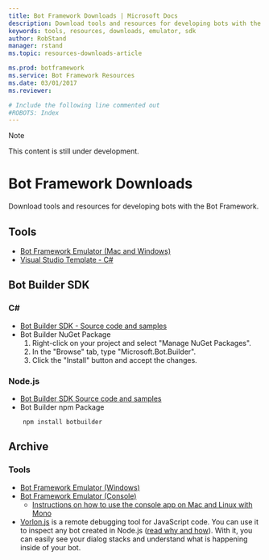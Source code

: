 ```yaml
---
title: Bot Framework Downloads | Microsoft Docs
description: Download tools and resources for developing bots with the Bot Framework.
keywords: tools, resources, downloads, emulator, sdk
author: RobStand
manager: rstand
ms.topic: resources-downloads-article

ms.prod: botframework
ms.service: Bot Framework Resources
ms.date: 03/01/2017
ms.reviewer:

# Include the following line commented out
#ROBOTS: Index
---
```

> [!NOTE]
> This content is still under development.
# Bot Framework Downloads
Download tools and resources for developing bots with the Bot Framework.

## Tools
* [Bot Framework Emulator (Mac and Windows)](https://emulator.botframework.com/)
* [Visual Studio Template - C#](http://aka.ms/bf-bc-vstemplate)

## Bot Builder SDK

### C# #

* [Bot Builder SDK - Source code and samples](https://github.com/Microsoft/BotBuilder/tree/master/CSharp)
* Bot Builder NuGet Package
    1. Right-click on your project and select "Manage NuGet Packages".
    2. In the "Browse" tab, type "Microsoft.Bot.Builder".
    3. Click the "Install" button and accept the changes.

### Node.js

* [Bot Builder SDK Source code and samples](https://github.com/Microsoft/BotBuilder/tree/master/Node)
* Bot Builder npm Package

```
    npm install botbuilder
```

## Archive

### Tools

* [Bot Framework Emulator (Windows)](https://download.botframework.com/bf-v3/tools/emulator/publish.htm)
* [Bot Framework Emulator (Console)](https://aka.ms/bfemulator)  
    * [Instructions on how to use the console app on Mac and Linux with Mono](/en-us/tools/bot-framework-emulator/#mac-and-linux-support-using-command-line-emulator)
* [Vorlon.js](http://vorlonjs.io) is a remote debugging tool for JavaScript code. You can use it to inspect any bot created in Node.js ([read why and how](http://aka.ms/botinspector)). With it, you can easily see your dialog stacks and understand what is happening inside of your bot.

